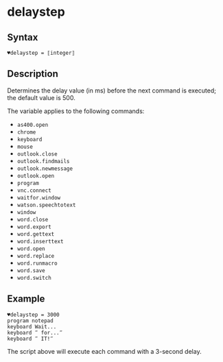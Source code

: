 # delaystep

## Syntax

```G1ANT
♥delaystep = ⟦integer⟧
```

## Description

Determines the delay value (in ms) before the next command is executed; the default value is 500.

The variable applies to the following commands:

- `as400.open`
- `chrome`
- `keyboard`
- `mouse`
- `outlook.close`
- `outlook.findmails`
- `outlook.newmessage`
- `outlook.open`
- `program`
- `vnc.connect`
- `waitfor.window`
- `watson.speechtotext`			
- `window`
- `word.close`
- `word.export`
- `word.gettext`
- `word.inserttext`
- `word.open`
- `word.replace`
- `word.runmacro`
- `word.save`
- `word.switch`

## Example

```G1ANT
♥delaystep = 3000
program notepad
keyboard Wait...
keyboard ‴ for...‴
keyboard ‴ IT!‴
```

The script above will execute each command with a 3-second delay.
